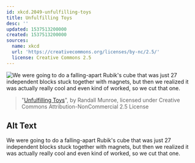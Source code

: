 ```yaml
---
id: xkcd.2049-unfulfilling-toys
title: Unfulfilling Toys
desc: ''
updated: 1537513200000
created: 1537513200000
sources:
  name: xkcd
  url: 'https://creativecommons.org/licenses/by-nc/2.5/'
  license: Creative Commons 2.5
---
```

![We were going to do a falling-apart Rubik's cube that was just 27 independent blocks stuck together with magnets, but then we realized it was actually really cool and even kind of worked, so we cut that one.](https://imgs.xkcd.com/comics/unfulfilling_toys.png)
> "[Unfulfilling Toys](https://xkcd.com/2049/)", by Randall Munroe, licensed under Creative Commons Attribution-NonCommercial 2.5 License

## Alt Text
We were going to do a falling-apart Rubik's cube that was just 27 independent blocks stuck together with magnets, but then we realized it was actually really cool and even kind of worked, so we cut that one.

